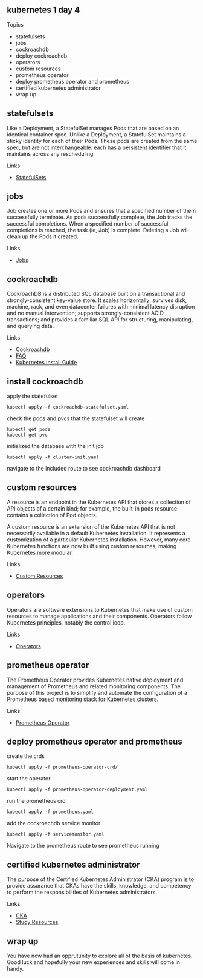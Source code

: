 kubernetes 1 day 4
------------------

Topics

* statefulsets
* jobs
* cockroachdb
* deploy cockroachdb
* operators
* custom resources
* prometheus operator
* deploy prometheus operator and prometheus
* certified kubernetes administrator
* wrap up

statefulsets
------------

Like a Deployment, a StatefulSet manages Pods that are based on an identical container spec. Unlike a Deployment, a StatefulSet maintains a sticky identity for each of their Pods. These pods are created from the same spec, but are not interchangeable: each has a persistent identifier that it maintains across any rescheduling.

Links
* [StatefulSets](https://kubernetes.io/docs/concepts/workloads/controllers/statefulset/)

jobs
----

Job creates one or more Pods and ensures that a specified number of them successfully terminate. As pods successfully complete, the Job tracks the successful completions. When a specified number of successful completions is reached, the task (ie, Job) is complete. Deleting a Job will clean up the Pods it created.

Links
* [Jobs](https://kubernetes.io/docs/concepts/workloads/controllers/job/)

cockroachdb
-----------

CockroachDB is a distributed SQL database built on a transactional and strongly-consistent key-value store. It scales horizontally; survives disk, machine, rack, and even datacenter failures with minimal latency disruption and no manual intervention; supports strongly-consistent ACID transactions; and provides a familiar SQL API for structuring, manipulating, and querying data.

Links
* [Cockroachdb](https://www.cockroachlabs.com/)
* [FAQ](https://www.cockroachlabs.com/docs/v20.2/frequently-asked-questions)
* [Kubernetes Install Guide](https://www.cockroachlabs.com/docs/v20.2/orchestrate-cockroachdb-with-kubernetes-insecure#manual)

install cockroachdb
-------------------

apply the statefulset

    kubectl apply -f cockroachdb-statefulset.yaml

check the pods and pvcs that the statefulset will create

    kubectl get pods
    kubectl get pvc

initialized the database with the init job

    kubectl apply -f cluster-init.yaml

navigate to the included route to see cockroachdb dashboard

custom resources
----------------

A resource is an endpoint in the Kubernetes API that stores a collection of API objects of a certain kind; for example, the built-in pods resource contains a collection of Pod objects.

A custom resource is an extension of the Kubernetes API that is not necessarily available in a default Kubernetes installation. It represents a customization of a particular Kubernetes installation. However, many core Kubernetes functions are now built using custom resources, making Kubernetes more modular.

Links
* [Custom Resources](https://kubernetes.io/docs/concepts/extend-kubernetes/api-extension/custom-resources/)

operators
---------

Operators are software extensions to Kubernetes that make use of custom resources to manage applications and their components. Operators follow Kubernetes principles, notably the control loop.

Links
* [Operators](https://kubernetes.io/docs/concepts/extend-kubernetes/operator/)

prometheus operator
-------------------

The Prometheus Operator provides Kubernetes native deployment and management of Prometheus and related monitoring components. The purpose of this project is to simplify and automate the configuration of a Prometheus based monitoring stack for Kubernetes clusters.

Links
* [Prometheus Operator](https://github.com/prometheus-operator/prometheus-operator)


deploy prometheus operator and prometheus
-----------------------------------------
create the crds

    kubectl apply -f prometheus-operator-crd/
    
start the operator

    kubectl apply -f prometheus-operator-deployment.yaml

run the prometheus crd

    kubectl apply -f prometheus.yaml

add the cockroachdb service monitor

    kubectl apply -f servicemonitor.yaml

Navigate to the prometheus route to see prometheus running


certified kubernetes administrator
----------------------------------

The purpose of the Certified Kubernetes Administrator (CKA) program is to provide assurance that CKAs have the skills, knowledge, and competency to perform the responsibilities of Kubernetes administrators.

Links
* [CKA](https://www.cncf.io/certification/cka/)
* [Study Resources](https://ravikirans.com/cka-kubernetes-exam-study-guide/)

wrap up
-------

You have now had an opprutunity to explore all of the basis of kubernetes. Good luck and hopefully your new experiences and skills will come in handy.

